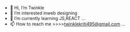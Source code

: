 - 👋 Hi, I’m Twinkle
- 👀 I’m interested inweb designing
- 🌱 I’m currently learning JS,REACT ...
- 📫 How to reach me >>>>twinklekriti495@gmail.com ...

<!---
Twinkle-kriti1/Twinkle-kriti1 is a ✨ special ✨ repository because its `README.md` (this file) appears on your GitHub profile.
You can click the Preview link to take a look at your changes.
--->
